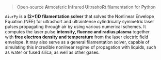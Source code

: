 > Open-source **A**tmosferic **I**nfrared **U**ltrasho**R**t filamentation for **Py**thon

`AiurPy` is a **(2+1)D filamentation solver** that solves the Nonlinear Envelope Equation (NEE) for ultrashort and ultraintense cylindrically symmetric laser pulses propagating through air by using various numerical schemes. It computes the laser pulse **intensity, fluence and radius plasma** together with **free electron density and temperature** from the laser electric field envelope. It may also serve as a general filamentation solver, capable of simulating this incredible nonlinear regime of propagation with liquids, such as water or fused silica, as well as other gases.